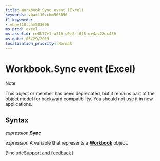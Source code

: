 ```yaml
---
title: Workbook.Sync event (Excel)
keywords: vbaxl10.chm503096
f1_keywords:
- vbaxl10.chm503096
ms.prod: excel
ms.assetid: ce8b77e1-a316-c0e3-f0f8-ce4ac22ec430
ms.date: 05/29/2019
localization_priority: Normal
---
```



# Workbook.Sync event (Excel)

> [!NOTE] 
> This object or member has been deprecated, but it remains part of the object model for backward compatibility. You should not use it in new applications.

## Syntax

_expression_.**Sync**

_expression_ A variable that represents a **[Workbook](Excel.Workbook.md)** object.



[!include[Support and feedback](~/includes/feedback-boilerplate.md)]